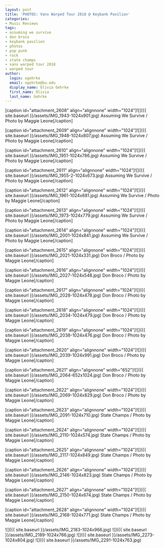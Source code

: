```yaml
---
layout: post
title: 'PHOTOS: Vans Warped Tour 2018 @ Keybank Pavilion'
categories:
- Music Reviews
tags:
- assuming we survive
- don broco
- keybank pavilion
- photos
- pop punk
- rock
- state champs
- vans warped tour 2018
- warped tour
author:
  login: ogehrke
  email: ogehrke@bu.edu
  display_name: Olivia Gehrke
  first_name: Olivia
  last_name: Gehrke
---
```

\[caption id="attachment\_2608" align="alignnone" width="1024"\]![]({{ site.baseurl }}/assets/IMG_1943-1024x901.jpg) Assuming We Survive / Photo by Maggie Leone\[/caption\]

\[caption id="attachment\_2609" align="alignnone" width="1024"\]![]({{ site.baseurl }}/assets/IMG_1948-1024x807.jpg) Assuming We Survive / Photo by Maggie Leone\[/caption\]

\[caption id="attachment\_2610" align="alignnone" width="1024"\]![]({{ site.baseurl }}/assets/IMG_1951-1024x786.jpg) Assuming We Survive / Photo by Maggie Leone\[/caption\]

\[caption id="attachment\_2611" align="alignnone" width="1024"\]![]({{ site.baseurl }}/assets/IMG_1955-2-1024x673.jpg) Assuming We Survive / Photo by Maggie Leone\[/caption\]

\[caption id="attachment\_2612" align="alignnone" width="1024"\]![]({{ site.baseurl }}/assets/IMG_1961-1024x681.jpg) Assuming We Survive / Photo by Maggie Leone\[/caption\]

\[caption id="attachment\_2613" align="alignnone" width="1024"\]![]({{ site.baseurl }}/assets/IMG_1973-1024x779.jpg) Assuming We Survive / Photo by Maggie Leone\[/caption\]

\[caption id="attachment\_2614" align="alignnone" width="1024"\]![]({{ site.baseurl }}/assets/IMG_2001-1024x841.jpg) Assuming We Survive / Photo by Maggie Leone\[/caption\]

\[caption id="attachment\_2615" align="alignnone" width="1024"\]![]({{ site.baseurl }}/assets/IMG_2021-1024x331.jpg) Don Broco / Photo by Maggie Leone\[/caption\]

\[caption id="attachment\_2616" align="alignnone" width="1024"\]![]({{ site.baseurl }}/assets/IMG_2027-1024x548.jpg) Don Broco / Photo by Maggie Leone\[/caption\]

\[caption id="attachment\_2617" align="alignnone" width="1024"\]![]({{ site.baseurl }}/assets/IMG_2028-1024x478.jpg) Don Broco / Photo by Maggie Leone\[/caption\]

\[caption id="attachment\_2618" align="alignnone" width="1024"\]![]({{ site.baseurl }}/assets/IMG_2034-1024x479.jpg) Don Broco / Photo by Maggie Leone\[/caption\]

\[caption id="attachment\_2619" align="alignnone" width="1024"\]![]({{ site.baseurl }}/assets/IMG_2038-1024x476.jpg) Don Broco / Photo by Maggie Leone\[/caption\]

\[caption id="attachment\_2620" align="alignnone" width="1024"\]![]({{ site.baseurl }}/assets/IMG_2039-1024x991.jpg) Don Broco / Photo by Maggie Leone\[/caption\]

\[caption id="attachment\_2621" align="alignnone" width="652"\]![]({{ site.baseurl }}/assets/IMG_2064-652x1024.jpg) Don Broco / Photo by Maggie Leone\[/caption\]

\[caption id="attachment\_2622" align="alignnone" width="1024"\]![]({{ site.baseurl }}/assets/IMG_2069-1024x829.jpg) Don Broco / Photo by Maggie Leone\[/caption\]

\[caption id="attachment\_2623" align="alignnone" width="1024"\]![]({{ site.baseurl }}/assets/IMG_2091-1024x710.jpg) State Champs / Photo by Maggie Leone\[/caption\]

\[caption id="attachment\_2624" align="alignnone" width="1024"\]![]({{ site.baseurl }}/assets/IMG_2110-1024x574.jpg) State Champs / Photo by Maggie Leone\[/caption\]

\[caption id="attachment\_2625" align="alignnone" width="1024"\]![]({{ site.baseurl }}/assets/IMG_2117-1024x849.jpg) State Champs / Photo by Maggie Leone\[/caption\]

\[caption id="attachment\_2626" align="alignnone" width="1024"\]![]({{ site.baseurl }}/assets/IMG_2146-1024x823.jpg) State Champs / Photo by Maggie Leone\[/caption\]

\[caption id="attachment\_2627" align="alignnone" width="1024"\]![]({{ site.baseurl }}/assets/IMG_2150-1024x674.jpg) State Champs / Photo by Maggie Leone\[/caption\]

\[caption id="attachment\_2628" align="alignnone" width="1024"\]![]({{ site.baseurl }}/assets/IMG_2168-1024x771.jpg) State Champs / Photo by Maggie Leone\[/caption\]

![]({{ site.baseurl }}/assets/IMG_2183-1024x966.jpg) ![]({{ site.baseurl }}/assets/IMG_2189-1024x766.jpg) ![]({{ site.baseurl }}/assets/IMG_2273-1024x804.jpg) ![]({{ site.baseurl }}/assets/IMG_2291-1024x763.jpg)